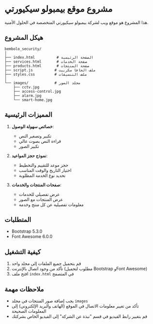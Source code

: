 # مشروع موقع بيمبولو سيكيورتي

هذا المشروع هو موقع ويب لشركة بيمبولو سيكيورتي المتخصصة في الحلول الأمنية.

## هيكل المشروع

```
bembolo_security/
│
├── index.html          # الصفحة الرئيسية
├── services.html       # صفحة الخدمات
├── products.html       # صفحة المنتجات
├── script.js          # ملف الجافا سكريبت
├── styles.css         # ملف التنسيقات
│
└── images/            # مجلد الصور
    ├── cctv.jpg
    ├── access-control.jpg
    ├── alarm.jpg
    └── smart-home.jpg
```

## المميزات الرئيسية

1. **خصائص سهولة الوصول**:
   - تكبير وتصغير النص
   - قراءة النص بصوت عالي
   - تكبير الصور

2. **نموذج حجز المواعيد**:
   - حجز موعد للتقييم والتخطيط
   - اختيار التاريخ والوقت المناسب
   - تحديد نوع الخدمة المطلوبة

3. **صفحات المنتجات والخدمات**:
   - عرض تفصيلي للخدمات
   - عرض المنتجات مع الصور
   - معلومات تفصيلية عن كل منتج وخدمة

## المتطلبات

- Bootstrap 5.3.0
- Font Awesome 6.0.0

## كيفية التشغيل

1. قم بتحميل جميع الملفات إلى مجلد واحد
2. تأكد من وجود اتصال بالإنترنت (مطلوب لتحميل Bootstrap وFont Awesome)
3. افتح ملف `index.html` في المتصفح

## ملاحظات مهمة

- يجب إضافة صور المنتجات في مجلد `images`
- تأكد من تغيير معلومات الاتصال في الموقع (الهاتف والبريد الإلكتروني) إلى المعلومات الصحيحة
- قم بتغيير رابط الفيديو في قسم "نبذة عن الشركة" إلى الفيديو الخاص بشركتك
